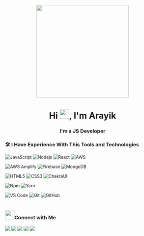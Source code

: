 <div align="center" href="#"><img width="300" height="300" src="https://i.ibb.co/k0zNp0z/businessman-working-on-laptop.png" /></div>
<div><h1 align="center">Hi <img src="https://raw.githubusercontent.com/MartinHeinz/MartinHeinz/master/wave.gif" width="30px">, I'm Arayik</h1>
<h3 align="center">I'm a JS Developer</h3>
</div>

### 🛠 I Have Experience With This Tools and Technologies
![JavaScript](https://img.shields.io/badge/-JavaScript-%23F7DF1C?style=for-the-badge&logo=javascript&logoColor=000000&labelColor=%23F7DF1C&color=%23FFCE5A)
![Nodejs](https://img.shields.io/badge/-Nodejs-339933?style=for-the-badge&logo=Node.js&logoColor=ffffff)
![React](https://img.shields.io/badge/-React-61DAFB?style=for-the-badge&logo=react&logoColor=ffffff)
![AWS](https://img.shields.io/badge/AWS-232F3E?style=for-the-badge&logo=amazonaws&logoColor=white)
<br>

![AWS Amplify](https://img.shields.io/badge/AWS%20Amplify-FF9900?style=for-the-badge&logo=awsamplify&logoColor=white)
![Firebase](https://img.shields.io/badge/-Firebase-FFCA28?style=for-the-badge&logo=firebase&logoColor=ffffff)
![MongoDB](https://img.shields.io/badge/MongoDB-4EA94B?style=for-the-badge&logo=mongodb&logoColor=white)
<br>

![HTML5](https://img.shields.io/badge/-HTML5-%23E44D27?style=for-the-badge&logo=html5&logoColor=ffffff)
![CSS3](https://img.shields.io/badge/-CSS3-%231572B6?style=for-the-badge&logo=css3)
![ChakraUI](https://img.shields.io/badge/chakraui-319795?style=for-the-badge&logo=chakraui&logoColor=white)
<br>

![Npm](https://img.shields.io/badge/-npm-CB3837?style=for-the-badge&logo=npm)
![Yarn](https://img.shields.io/badge/-yarn-013047?style=for-the-badge&logo=yarn)
<br>

![VS Code](http://img.shields.io/badge/-VS%20Code-007ACC?style=for-the-badge&logo=visual-studio-code&logoColor=ffffff)
![Git](https://img.shields.io/badge/-Git-%23F05032?style=for-the-badge&logo=git&logoColor=%23ffffff)
![GitHub](https://img.shields.io/badge/-GitHub-181717?style=for-the-badge&logo=github)
<br>
<br>

<h3> <img src="https://c.tenor.com/L1A0_Mcdo7cAAAAj/dm4uz3-foekoe.gif" width="30px">Connect with Me</h3>
<a href="https://www.linkedin.com/in/arayik-tshagharyan-a73471224/"><img src="https://img.shields.io/badge/-Arayik Tshagharyan-0077B5?style=flat&logo=Linkedin&logoColor=white"/></a>
<a href="https://www.facebook.com/arayik.tshagharyan"><img src="https://img.shields.io/badge/-Arayik Tshagharyan-026dbd?style=flat&logo=Facebook&logoColor=white"/></a>
<a href="https://www.instagram.com/arayik_tshagharyan/"><img src="https://img.shields.io/badge/-Arayik Tshagharyan-026dbd?style=flat&logo=Instagram&logoColor=white"/></a>
<a href="https://t.me/arayik_tshagharyan"><img src="https://img.shields.io/badge/-Arayik Tshagharyan-32aade?style=flat&logo=Telegram&logoColor=white"/></a>
<a href="mailto:arayik.t.y@gmail.com"><img src="https://img.shields.io/badge/-arayik.t.y@gmail.com-026dbd?style=flat&logo=Gmail&logoColor=white" /></a>

<br>


